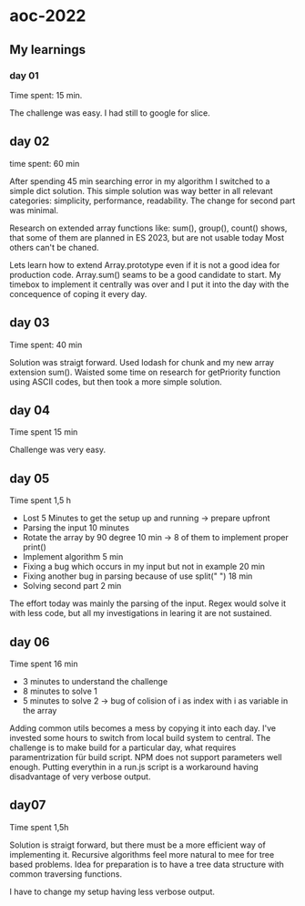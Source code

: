 # aoc-2022

## My learnings 

### day 01 

Time spent: 15 min.

The challenge was easy. I had still to google for slice. 

## day 02

time spent: 60 min

After spending 45 min searching error in my algorithm I switched to a simple dict solution.
This simple solution was way better in all relevant categories: simplicity, performance, readability.
The change for second part was minimal.

Research on extended array functions like: sum(), group(), count() shows, that some of them are planned in ES 2023, but are not usable today
Most others can't be chaned. 

Lets learn how to extend Array.prototype even if it is not a good idea for production code. Array.sum() seams to be a good candidate to start.
My timebox to implement it centrally was over and I put it into the day with the concequence of coping it every day.

## day 03

Time spent: 40 min

Solution was straigt forward. Used lodash for chunk and my new array extension sum().
Waisted some time on research for getPriority function using ASCII codes, but then took a more simple solution.

## day 04

Time spent 15 min

Challenge was very easy.

## day 05

Time spent 1,5 h

* Lost 5 Minutes to get the setup up and running -> prepare upfront
* Parsing the input 10 minutes
* Rotate the array by 90 degree 10 min -> 8 of them to implement proper print()
* Implement algorithm 5 min
* Fixing a bug which occurs in my input but not in example 20 min
* Fixing another bug in parsing because of use split("    ") 18 min
* Solving second part 2 min

The effort today was mainly the parsing of the input. 
Regex would solve it with less code, but all my investigations in learing it are not sustained.

## day 06

Time spent 16 min 

* 3 minutes to understand the challenge
* 8 minutes to solve 1
* 5 minutes to solve 2 -> bug of colision of i as index with i as variable in the array

Adding common utils becomes a mess by copying it into each day. 
I've invested some hours to switch from local build system to central. The challenge is to make build for a particular day, what requires
paramentrization für build script. NPM does not support parameters well enough.
Putting everythin in a run.js script is a workaround having disadvantage of very verbose output.

## day07

Time spent 1,5h

Solution is straigt forward, but there must be a more efficient way of implementing it.
Recursive algorithms feel more natural to mee for tree based problems. 
Idea for preparation is to have a tree data structure with common traversing functions.

I have to change my setup having less verbose output.

